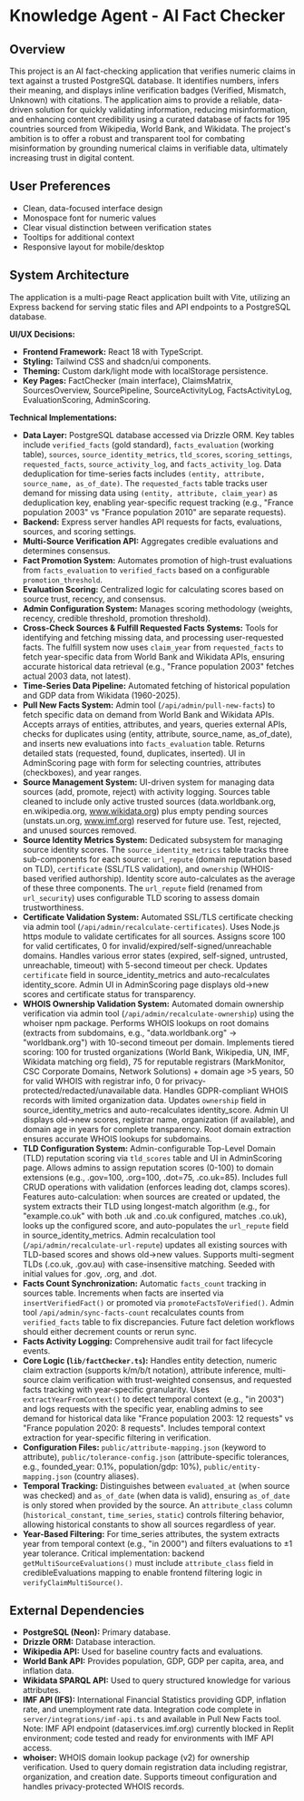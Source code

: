 # Knowledge Agent - AI Fact Checker

## Overview
This project is an AI fact-checking application that verifies numeric claims in text against a trusted PostgreSQL database. It identifies numbers, infers their meaning, and displays inline verification badges (Verified, Mismatch, Unknown) with citations. The application aims to provide a reliable, data-driven solution for quickly validating information, reducing misinformation, and enhancing content credibility using a curated database of facts for 195 countries sourced from Wikipedia, World Bank, and Wikidata. The project's ambition is to offer a robust and transparent tool for combating misinformation by grounding numerical claims in verifiable data, ultimately increasing trust in digital content.

## User Preferences
- Clean, data-focused interface design
- Monospace font for numeric values
- Clear visual distinction between verification states
- Tooltips for additional context
- Responsive layout for mobile/desktop

## System Architecture
The application is a multi-page React application built with Vite, utilizing an Express backend for serving static files and API endpoints to a PostgreSQL database.

**UI/UX Decisions:**
- **Frontend Framework:** React 18 with TypeScript.
- **Styling:** Tailwind CSS and shadcn/ui components.
- **Theming:** Custom dark/light mode with localStorage persistence.
- **Key Pages:** FactChecker (main interface), ClaimsMatrix, SourcesOverview, SourcePipeline, SourceActivityLog, FactsActivityLog, EvaluationScoring, AdminScoring.

**Technical Implementations:**
- **Data Layer:** PostgreSQL database accessed via Drizzle ORM. Key tables include `verified_facts` (gold standard), `facts_evaluation` (working table), `sources`, `source_identity_metrics`, `tld_scores`, `scoring_settings`, `requested_facts`, `source_activity_log`, and `facts_activity_log`. Data deduplication for time-series facts includes `(entity, attribute, source_name, as_of_date)`. The `requested_facts` table tracks user demand for missing data using `(entity, attribute, claim_year)` as deduplication key, enabling year-specific request tracking (e.g., "France population 2003" vs "France population 2010" are separate requests).
- **Backend:** Express server handles API requests for facts, evaluations, sources, and scoring settings.
- **Multi-Source Verification API:** Aggregates credible evaluations and determines consensus.
- **Fact Promotion System:** Automates promotion of high-trust evaluations from `facts_evaluation` to `verified_facts` based on a configurable `promotion_threshold`.
- **Evaluation Scoring:** Centralized logic for calculating scores based on source trust, recency, and consensus.
- **Admin Configuration System:** Manages scoring methodology (weights, recency, credible threshold, promotion threshold).
- **Cross-Check Sources & Fulfill Requested Facts Systems:** Tools for identifying and fetching missing data, and processing user-requested facts. The fulfill system now uses `claim_year` from `requested_facts` to fetch year-specific data from World Bank and Wikidata APIs, ensuring accurate historical data retrieval (e.g., "France population 2003" fetches actual 2003 data, not latest).
- **Time-Series Data Pipeline:** Automated fetching of historical population and GDP data from Wikidata (1960-2025).
- **Pull New Facts System:** Admin tool (`/api/admin/pull-new-facts`) to fetch specific data on demand from World Bank and Wikidata APIs. Accepts arrays of entities, attributes, and years, queries external APIs, checks for duplicates using (entity, attribute, source_name, as_of_date), and inserts new evaluations into `facts_evaluation` table. Returns detailed stats (requested, found, duplicates, inserted). UI in AdminScoring page with form for selecting countries, attributes (checkboxes), and year ranges.
- **Source Management System:** UI-driven system for managing data sources (add, promote, reject) with activity logging. Sources table cleaned to include only active trusted sources (data.worldbank.org, en.wikipedia.org, www.wikidata.org) plus empty pending sources (unstats.un.org, www.imf.org) reserved for future use. Test, rejected, and unused sources removed.
- **Source Identity Metrics System:** Dedicated subsystem for managing source identity scores. The `source_identity_metrics` table tracks three sub-components for each source: `url_repute` (domain reputation based on TLD), `certificate` (SSL/TLS validation), and `ownership` (WHOIS-based verified authorship). Identity score auto-calculates as the average of these three components. The `url_repute` field (renamed from `url_security`) uses configurable TLD scoring to assess domain trustworthiness.
- **Certificate Validation System:** Automated SSL/TLS certificate checking via admin tool (`/api/admin/recalculate-certificates`). Uses Node.js https module to validate certificates for all sources. Assigns score 100 for valid certificates, 0 for invalid/expired/self-signed/unreachable domains. Handles various error states (expired, self-signed, untrusted, unreachable, timeout) with 5-second timeout per check. Updates `certificate` field in source_identity_metrics and auto-recalculates identity_score. Admin UI in AdminScoring page displays old→new scores and certificate status for transparency.
- **WHOIS Ownership Validation System:** Automated domain ownership verification via admin tool (`/api/admin/recalculate-ownership`) using the whoiser npm package. Performs WHOIS lookups on root domains (extracts from subdomains, e.g., "data.worldbank.org" → "worldbank.org") with 10-second timeout per domain. Implements tiered scoring: 100 for trusted organizations (World Bank, Wikipedia, UN, IMF, Wikidata matching org field), 75 for reputable registrars (MarkMonitor, CSC Corporate Domains, Network Solutions) + domain age >5 years, 50 for valid WHOIS with registrar info, 0 for privacy-protected/redacted/unavailable data. Handles GDPR-compliant WHOIS records with limited organization data. Updates `ownership` field in source_identity_metrics and auto-recalculates identity_score. Admin UI displays old→new scores, registrar name, organization (if available), and domain age in years for complete transparency. Root domain extraction ensures accurate WHOIS lookups for subdomains.
- **TLD Configuration System:** Admin-configurable Top-Level Domain (TLD) reputation scoring via `tld_scores` table and UI in AdminScoring page. Allows admins to assign reputation scores (0-100) to domain extensions (e.g., .gov=100, .org=100, .dot=75, .co.uk=85). Includes full CRUD operations with validation (enforces leading dot, clamps scores). Features auto-calculation: when sources are created or updated, the system extracts their TLD using longest-match algorithm (e.g., for "example.co.uk" with both .uk and .co.uk configured, matches .co.uk), looks up the configured score, and auto-populates the `url_repute` field in source_identity_metrics. Admin recalculation tool (`/api/admin/recalculate-url-repute`) updates all existing sources with TLD-based scores and shows old→new values. Supports multi-segment TLDs (.co.uk, .gov.au) with case-insensitive matching. Seeded with initial values for .gov, .org, and .dot.
- **Facts Count Synchronization:** Automatic `facts_count` tracking in sources table. Increments when facts are inserted via `insertVerifiedFact()` or promoted via `promoteFactsToVerified()`. Admin tool `/api/admin/sync-facts-count` recalculates counts from `verified_facts` table to fix discrepancies. Future fact deletion workflows should either decrement counts or rerun sync.
- **Facts Activity Logging:** Comprehensive audit trail for fact lifecycle events.
- **Core Logic (`lib/factChecker.ts`):** Handles entity detection, numeric claim extraction (supports k/m/b/t notation), attribute inference, multi-source claim verification with trust-weighted consensus, and requested facts tracking with year-specific granularity. Uses `extractYearFromContext()` to detect temporal context (e.g., "in 2003") and logs requests with the specific year, enabling admins to see demand for historical data like "France population 2003: 12 requests" vs "France population 2020: 8 requests". Includes temporal context extraction for year-specific filtering in verification.
- **Configuration Files:** `public/attribute-mapping.json` (keyword to attribute), `public/tolerance-config.json` (attribute-specific tolerances, e.g., founded_year: 0.1%, population/gdp: 10%), `public/entity-mapping.json` (country aliases).
- **Temporal Tracking:** Distinguishes between `evaluated_at` (when source was checked) and `as_of_date` (when data is valid), ensuring `as_of_date` is only stored when provided by the source. An `attribute_class` column (`historical_constant`, `time_series`, `static`) controls filtering behavior, allowing historical constants to show all sources regardless of year.
- **Year-Based Filtering:** For time_series attributes, the system extracts year from temporal context (e.g., "in 2000") and filters evaluations to ±1 year tolerance. Critical implementation: backend `getMultiSourceEvaluations()` must include `attribute_class` field in credibleEvaluations mapping to enable frontend filtering logic in `verifyClaimMultiSource()`.

## External Dependencies
- **PostgreSQL (Neon):** Primary database.
- **Drizzle ORM:** Database interaction.
- **Wikipedia API:** Used for baseline country facts and evaluations.
- **World Bank API:** Provides population, GDP, GDP per capita, area, and inflation data.
- **Wikidata SPARQL API:** Used to query structured knowledge for various attributes.
- **IMF API (IFS):** International Financial Statistics providing GDP, inflation rate, and unemployment rate data. Integration code complete in `server/integrations/imf-api.ts` and available in Pull New Facts tool. Note: IMF API endpoint (dataservices.imf.org) currently blocked in Replit environment; code tested and ready for environments with IMF API access.
- **whoiser:** WHOIS domain lookup package (v2) for ownership verification. Used to query domain registration data including registrar, organization, and creation date. Supports timeout configuration and handles privacy-protected WHOIS records.